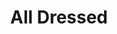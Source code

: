 ---
title: "All Dressed"
description: "mushrooms, green peppers, & pepperoni"
price_s: "12½"
price_m: "18"
price_l: "22"
price_xl: "26"
weight: "5"
hidden: true
---